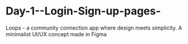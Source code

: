 # Day-1--Login-Sign-up-pages-
Loops - a community connection app where design meets simplicity. A minimalist UI/UX concept made in Figma 
